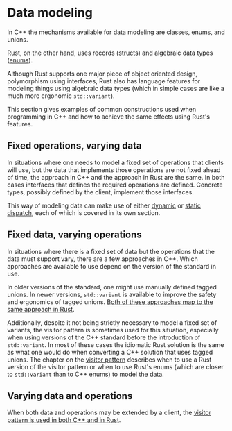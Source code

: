 # Data modeling

In C++ the mechanisms available for data modeling are classes, enums, and
unions.

Rust, on the other hand, uses records
([structs](https://doc.rust-lang.org/book/ch05-00-structs.html)) and algebraic
data types ([enums](https://doc.rust-lang.org/book/ch06-00-enums.html)).

Although Rust supports one major piece of object oriented design, polymorphism
using interfaces, Rust also has language features for modeling things using
algebraic data types (which in simple cases are like a much more ergonomic
`std::variant`).

This section gives examples of common constructions used when programming in C++
and how to achieve the same effects using Rust's features.

## Fixed operations, varying data

In situations where one needs to model a fixed set of operations that clients
will use, but the data that implements those operations are not fixed ahead of
time, the approach in C++ and the approach in Rust are the same. In both cases
interfaces that defines the required operations are defined. Concrete types,
possibly defined by the client, implement those interfaces.

This way of modeling data can make use of either
[dynamic](/idioms/data_modeling/abstract_classes.md) or [static
dispatch](/idioms/data_modeling/concepts.md), each of which is covered in its
own section.

## Fixed data, varying operations

In situations where there is a fixed set of data but the operations that the
data must support vary, there are a few approaches in C++. Which approaches are
available to use depend on the version of the standard in use.

In older versions of the standard, one might use manually defined tagged unions.
In newer versions, `std::variant` is available to improve the safety and
ergonomics of tagged unions. [Both of these approaches map to the same approach
in Rust](/idioms/data_modeling/tagged_unions.md).

Additionally, despite it not being strictly necessary to model a fixed set of
variants, the visitor pattern is sometimes used for this situation, especially
when using versions of the C++ standard before the introduction of
`std::variant`. In most of these cases the idiomatic Rust solution is the same
as what one would do when converting a C++ solution that uses tagged unions. The
chapter on the [visitor pattern](TODO) describes when to use a Rust version of
the visitor pattern or when to use Rust's enums (which are closer to
`std::variant` than to C++ enums) to model the data.

## Varying data and operations

When both data and operations may be extended by a client, the [visitor pattern
is used in both C++ and in Rust](TODO).
